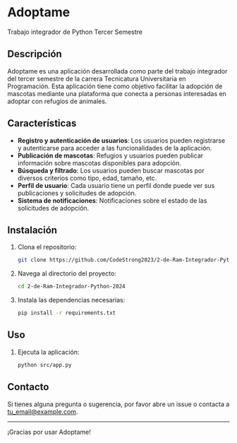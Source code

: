 # Adoptame

Trabajo integrador de Python Tercer Semestre

## Descripción

Adoptame es una aplicación desarrollada como parte del trabajo integrador del tercer semestre de la carrera Tecnicatura Universitaria en Programación. Esta aplicación tiene como objetivo facilitar la adopción de mascotas mediante una plataforma que conecta a personas interesadas en adoptar con refugios de animales.

## Características

- **Registro y autenticación de usuarios**: Los usuarios pueden registrarse y autenticarse para acceder a las funcionalidades de la aplicación.
- **Publicación de mascotas**: Refugios y usuarios pueden publicar información sobre mascotas disponibles para adopción.
- **Búsqueda y filtrado**: Los usuarios pueden buscar mascotas por diversos criterios como tipo, edad, tamaño, etc.
- **Perfil de usuario**: Cada usuario tiene un perfil donde puede ver sus publicaciones y solicitudes de adopción.
- **Sistema de notificaciones**: Notificaciones sobre el estado de las solicitudes de adopción.

## Instalación

1. Clona el repositorio:
    ```sh
    git clone https://github.com/CodeStrong2023/2-de-Ram-Integrador-Python-2024.git
    ```
2. Navega al directorio del proyecto:
    ```sh
    cd 2-de-Ram-Integrador-Python-2024
    ```
3. Instala las dependencias necesarias:
    ```sh
    pip install -r requirements.txt
    ```

## Uso

1. Ejecuta la aplicación:
    ```sh
    python src/app.py
    ```






## Contacto

Si tienes alguna pregunta o sugerencia, por favor abre un issue o contacta a [tu_email@example.com](mailto:tu_email@example.com).

---

¡Gracias por usar Adoptame!
